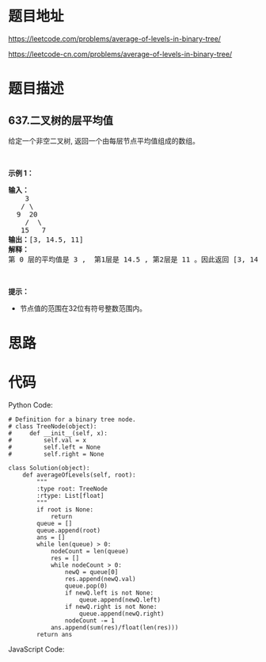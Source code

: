 # 题目地址
https://leetcode.com/problems/average-of-levels-in-binary-tree/

https://leetcode-cn.com/problems/average-of-levels-in-binary-tree/
# 题目描述
## 637.二叉树的层平均值
<p>给定一个非空二叉树, 返回一个由每层节点平均值组成的数组。</p>

<p>&nbsp;</p>

<p><strong>示例 1：</strong></p>

<pre><strong>输入：</strong>
    3
   / \
  9  20
    /  \
   15   7
<strong>输出：</strong>[3, 14.5, 11]
<strong>解释：</strong>
第 0 层的平均值是 3 ,  第1层是 14.5 , 第2层是 11 。因此返回 [3, 14.5, 11] 。
</pre>

<p>&nbsp;</p>

<p><strong>提示：</strong></p>

<ul>
	<li>节点值的范围在32位有符号整数范围内。</li>
</ul>

# 思路

# 代码
Python Code:

```
# Definition for a binary tree node.
# class TreeNode(object):
#     def __init__(self, x):
#         self.val = x
#         self.left = None
#         self.right = None

class Solution(object):
    def averageOfLevels(self, root):
        """
        :type root: TreeNode
        :rtype: List[float]
        """
        if root is None:
            return
        queue = []
        queue.append(root)
        ans = []
        while len(queue) > 0:
            nodeCount = len(queue)
            res = []
            while nodeCount > 0:
                newQ = queue[0]
                res.append(newQ.val)
                queue.pop(0)
                if newQ.left is not None:
                    queue.append(newQ.left)
                if newQ.right is not None:
                    queue.append(newQ.right)
                nodeCount -= 1
            ans.append(sum(res)/float(len(res)))
        return ans
```
JavaScript Code:

```

```
